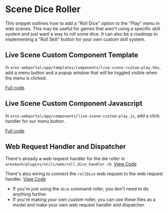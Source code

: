 # Scene Dice Roller

This snippet outlines how to add a "Roll Dice" option to the "Play" menu in web scenes.  This may be useful for games that aren't using a specific skill system and just want a way to roll some dice.  It can also be a roadmap to implementing a "Roll Skill" button for your own custom skill system.

## Live Scene Custom Component Template

In `ares-webportal/app/templates/components/live-scene-custom-play.hbs`, add a menu button and a popup window that will be toggled visible when the menu is clicked.

[Full code](https://github.com/AresMUSH/ares-extras/blob/master/snippets/scene-dice-roll/live_scene_custom_play.hbs).

## Live Scene Custom Component Javascript

In `ares-webportal/app/components/live-scene-custom-play.js`, add a click handler for our menu button.  

[Full code](https://github.com/AresMUSH/ares-extras/blob/master/snippets/scene-dice-roll/live_scene_custom_play.js).

## Web Request Handler and Dispatcher

There's already a web request handler for the die roller in `aresmush/plugins/utils/web/roll_dice_handler.rb`.  [View Code](https://github.com/AresMUSH/aresmush/blob/master/plugins/utils/utils.rb#L76)

There's also wiring to connect the `rollDice` web request to the web request handler.  [View Code](https://github.com/AresMUSH/aresmush/blob/master/plugins/utils/web/roll_dice_handler.rb)

* If you're just using the `dice` command roller, you don't need to do anything further.
* If you're making your own custom roller, you can use these files as a model and make your own web request handler and dispatcher.
